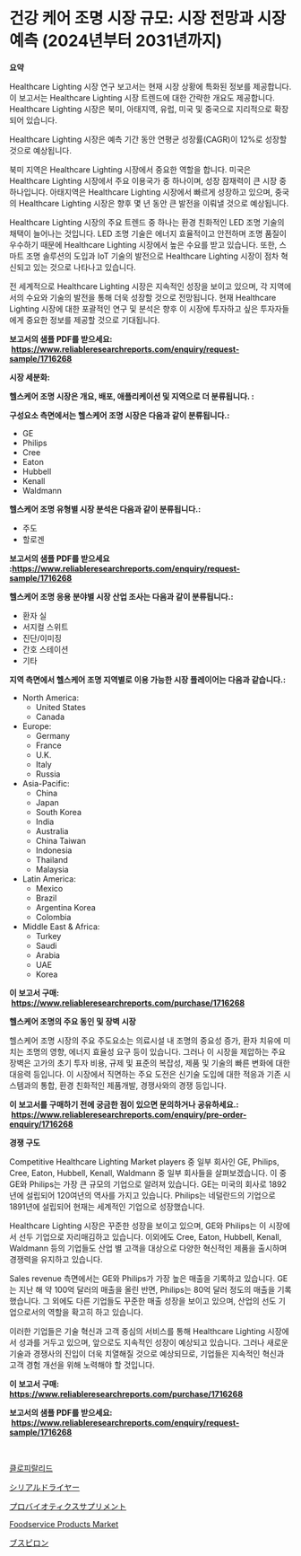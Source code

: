 <p><h1>건강 케어 조명 시장 규모: 시장 전망과 시장 예측 (2024년부터 2031년까지)</h1></p><p><strong>요약</strong></p>
<p><p>Healthcare Lighting 시장 연구 보고서는 현재 시장 상황에 특화된 정보를 제공합니다. 이 보고서는 Healthcare Lighting 시장 트렌드에 대한 간략한 개요도 제공합니다. Healthcare Lighting 시장은 북미, 아태지역, 유럽, 미국 및 중국으로 지리적으로 확장되어 있습니다. </p><p>Healthcare Lighting 시장은 예측 기간 동안 연평균 성장률(CAGR)이 12%로 성장할 것으로 예상됩니다. </p><p>북미 지역은 Healthcare Lighting 시장에서 중요한 역할을 합니다. 미국은 Healthcare Lighting 시장에서 주요 이용국가 중 하나이며, 성장 잠재력이 큰 시장 중 하나입니다. 아태지역은 Healthcare Lighting 시장에서 빠르게 성장하고 있으며, 중국의 Healthcare Lighting 시장은 향후 몇 년 동안 큰 발전을 이뤄낼 것으로 예상됩니다. </p><p>Healthcare Lighting 시장의 주요 트렌드 중 하나는 환경 친화적인 LED 조명 기술의 채택이 늘어나는 것입니다. LED 조명 기술은 에너지 효율적이고 안전하며 조명 품질이 우수하기 때문에 Healthcare Lighting 시장에서 높은 수요를 받고 있습니다. 또한, 스마트 조명 솔루션의 도입과 IoT 기술의 발전으로 Healthcare Lighting 시장이 점차 혁신되고 있는 것으로 나타나고 있습니다. </p><p>전 세계적으로 Healthcare Lighting 시장은 지속적인 성장을 보이고 있으며, 각 지역에서의 수요와 기술의 발전을 통해 더욱 성장할 것으로 전망됩니다. 현재 Healthcare Lighting 시장에 대한 포괄적인 연구 및 분석은 향후 이 시장에 투자하고 싶은 투자자들에게 중요한 정보를 제공할 것으로 기대됩니다.</p></p>
<p><strong>보고서의 샘플 PDF를 받으세요: &nbsp;<a href="https://www.reliableresearchreports.com/enquiry/request-sample/1716268">https://www.reliableresearchreports.com/enquiry/request-sample/1716268</a></strong></p>
<p><strong>시장 세분화:</strong></p>
<p><strong> 헬스케어 조명 시장은 개요, 배포, 애플리케이션 및 지역으로 더 분류됩니다. :</strong></p>
<p><strong>구성요소 측면에서는 헬스케어 조명 시장은 다음과 같이 분류됩니다.:</strong></p>
<p><ul><li>GE</li><li>Philips</li><li>Cree</li><li>Eaton</li><li>Hubbell</li><li>Kenall</li><li>Waldmann</li></ul></p>
<p><strong> 헬스케어 조명 유형별 시장 분석은 다음과 같이 분류됩니다.:</strong></p>
<p><ul><li>주도</li><li>할로겐</li></ul></p>
<p><strong>보고서의 샘플 PDF를 받으세요 :<a href="https://www.reliableresearchreports.com/enquiry/request-sample/1716268">https://www.reliableresearchreports.com/enquiry/request-sample/1716268</a></strong></p>
<p><strong> 헬스케어 조명 응용 분야별 시장 산업 조사는 다음과 같이 분류됩니다.:</strong></p>
<p><ul><li>환자 실</li><li>서지컬 스위트</li><li>진단/이미징</li><li>간호 스테이션</li><li>기타</li></ul></p>
<p><strong>지역 측면에서 헬스케어 조명 지역별로 이용 가능한 시장 플레이어는 다음과 같습니다.:</strong></p>
<p><ul>
    <li>
        North America:
        <ul>
            <li>United States</li>
            <li>Canada</li>
        </ul>
    </li>
    <li>
        Europe:
        <ul>
            <li>Germany</li>
            <li>France</li>
            <li>U.K.</li>
            <li>Italy</li>
            <li>Russia</li>
        </ul>
    </li>
    <li>
        Asia-Pacific:
        <ul>
            <li>China</li>
            <li>Japan</li>
            <li>South Korea</li>
            <li>India</li>
            <li>Australia</li>
            <li>China Taiwan</li>
            <li>Indonesia</li>
            <li>Thailand</li>
            <li>Malaysia</li>
        </ul>
    </li>
    <li>
        Latin America:
        <ul>
            <li>Mexico</li>
            <li>Brazil</li>
            <li>Argentina Korea</li>
            <li>Colombia</li>
        </ul>
    </li>
    <li>
        Middle East & Africa:
        <ul>
            <li>Turkey</li>
            <li>Saudi</li>
            <li>Arabia</li>
            <li>UAE</li>
            <li>Korea</li>
        </ul>
    </li>
    </ul></p>
<p><strong>이 보고서 구매: &nbsp;<a href="https://www.reliableresearchreports.com/purchase/1716268">https://www.reliableresearchreports.com/purchase/1716268</a></strong></p>
<p><strong>헬스케어 조명의 주요 동인 및 장벽 시장</strong></p>
<p><p>헬스케어 조명 시장의 주요 주도요소는 의료시설 내 조명의 중요성 증가, 환자 치유에 미치는 조명의 영향, 에너지 효율성 요구 등이 있습니다. 그러나 이 시장을 제압하는 주요 장벽은 고가의 초기 투자 비용, 규제 및 표준의 복잡성, 제품 및 기술의 빠른 변화에 대한 대응력 등입니다. 이 시장에서 직면하는 주요 도전은 신기술 도입에 대한 적응과 기존 시스템과의 통합, 환경 친화적인 제품개발, 경쟁사와의 경쟁 등입니다.</p></p>
<p><strong>이 보고서를 구매하기 전에 궁금한 점이 있으면 문의하거나 공유하세요.: &nbsp;<a href="https://www.reliableresearchreports.com/enquiry/pre-order-enquiry/1716268">https://www.reliableresearchreports.com/enquiry/pre-order-enquiry/1716268</a></strong></p>
<p><strong>경쟁 구도</strong></p>
<p><p>Competitive Healthcare Lighting Market players 중 일부 회사인 GE, Philips, Cree, Eaton, Hubbell, Kenall, Waldmann 중 일부 회사들을 살펴보겠습니다. 이 중 GE와 Philips는 가장 큰 규모의 기업으로 알려져 있습니다. GE는 미국의 회사로 1892년에 설립되어 120여년의 역사를 가지고 있습니다. Philips는 네덜란드의 기업으로 1891년에 설립되어 현재는 세계적인 기업으로 성장했습니다.</p><p>Healthcare Lighting 시장은 꾸준한 성장을 보이고 있으며, GE와 Philips는 이 시장에서 선두 기업으로 자리매김하고 있습니다. 이외에도 Cree, Eaton, Hubbell, Kenall, Waldmann 등의 기업들도 산업 별 고객을 대상으로 다양한 혁신적인 제품을 출시하며 경쟁력을 유지하고 있습니다.</p><p>Sales revenue 측면에서는 GE와 Philips가 가장 높은 매출을 기록하고 있습니다. GE는 지난 해 약 100억 달러의 매출을 올린 반면, Philips는 80억 달러 정도의 매출을 기록했습니다. 그 외에도 다른 기업들도 꾸준한 매출 성장을 보이고 있으며, 산업의 선도 기업으로서의 역할을 확고히 하고 있습니다.</p><p>이러한 기업들은 기술 혁신과 고객 중심의 서비스를 통해 Healthcare Lighting 시장에서 성과를 거두고 있으며, 앞으로도 지속적인 성장이 예상되고 있습니다. 그러나 새로운 기술과 경쟁사의 진입이 더욱 치열해질 것으로 예상되므로, 기업들은 지속적인 혁신과 고객 경험 개선을 위해 노력해야 할 것입니다.</p></p>
<p><strong>이 보고서 구매: &nbsp; <a href="https://www.reliableresearchreports.com/purchase/1716268">https://www.reliableresearchreports.com/purchase/1716268</a></strong></p>
<p><strong>보고서의 샘플 PDF를 받으세요: &nbsp;<a href="https://www.reliableresearchreports.com/enquiry/request-sample/1716268">https://www.reliableresearchreports.com/enquiry/request-sample/1716268</a></strong><strong></strong></p>
<p>&nbsp;</p>
<p><p><a href="https://github.com/plelbej847484502/Market-Research-Report-List-1/blob/main/69218782676.md">클로피랄리드</a></p><p><a href="https://medium.com/@mt14785/%E3%82%B7%E3%83%AA%E3%82%A2%E3%83%AB%E4%B9%BE%E7%87%A5%E6%A9%9F%E5%B8%82%E5%A0%B4-2031%E5%B9%B4%E3%81%BE%E3%81%A7%E3%81%AE%E3%83%88%E3%83%AC%E3%83%B3%E3%83%89-%E4%BA%88%E6%B8%AC-%E7%AB%B6%E4%BA%89%E5%88%86%E6%9E%90-11cbf3c5af19">シリアルドライヤー</a></p><p><a href="https://github.com/oafhukehf4709715/Market-Research-Report-List-1/blob/main/93012103044.md">プロバイオティクスサプリメント</a></p><p><a href="https://github.com/marloy8/Market-Research-Report-List-3/blob/main/foodservice-products-market.md">Foodservice Products Market</a></p><p><a href="https://medium.com/@maudward1907/%E3%83%96%E3%82%B9%E3%83%94%E3%83%AD%E3%83%B3%E5%B8%82%E5%A0%B4-%E5%B8%82%E5%A0%B4%E3%82%B7%E3%82%A7%E3%82%A2-%E5%B8%82%E5%A0%B4%E3%83%88%E3%83%AC%E3%83%B3%E3%83%89-%E3%81%8A%E3%82%88%E3%81%B3%E5%B0%86%E6%9D%A5%E3%81%AE%E6%88%90%E9%95%B7%E3%81%AE%E6%8E%A2%E7%B4%A2-644041b1092f">ブスピロン</a></p></p>